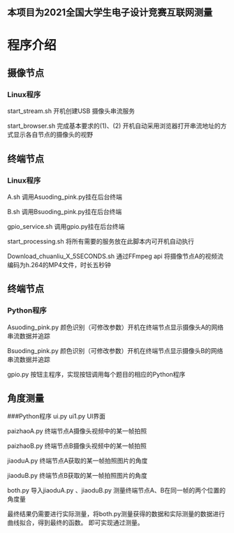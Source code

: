 ## 本项目为2021全国大学生电子设计竞赛互联网测量

# 程序介绍

## 摄像节点 
### Linux程序
start_stream.sh	    开机创建USB 摄像头串流服务

start_browser.sh	完成基本要求的(1)、(2) 开机自动采用浏览器打开串流地址的方式显示各自节点的摄像头的视野 
## 终端节点 
### Linux程序
A.sh	调用Asuoding_pink.py挂在后台终端

B.sh	调用Bsuoding_pink.py挂在后台终端

gpio_service.sh	调用gpio.py挂在后台终端

start_processing.sh	将所有需要的服务放在此脚本内可开机自动执行

Download_chuanliu_X_5SECONDS.sh	通过FFmpeg api 将摄像节点A的视频流编码为h.264的MP4文件，时长五秒钟

## 终端节点 
### Python程序
Asuoding_pink.py	颜色识别（可修改参数）开机在终端节点显示摄像头A的网络串流数据并追踪

Bsuoding_pink.py	颜色识别（可修改参数）开机在终端节点显示摄像头B的网络串流数据并追踪

gpio.py	按钮主程序，实现按钮调用每个题目的相应的Python程序

## 角度测量
###Python程序
ui.py ui1.py  UI界面

paizhaoA.py  终端节点A摄像头视频中的某一帧拍照

paizhaoB.py  终端节点B摄像头视频中的某一帧拍照

jiaoduA.py   终端节点A获取的某一帧拍照图片的角度

jiaoduB.py   终端节点B获取的某一帧拍照图片的角度

both.py      导入jiaoduA.py 、jiaoduB.py  测量终端节点A、B在同一帧的两个位置的角度量

最终结果仍需要进行实际测量，将both.py测量获得的数据和实际测量的数据进行曲线拟合，得到最终的函数。
即可实现通过测量。
